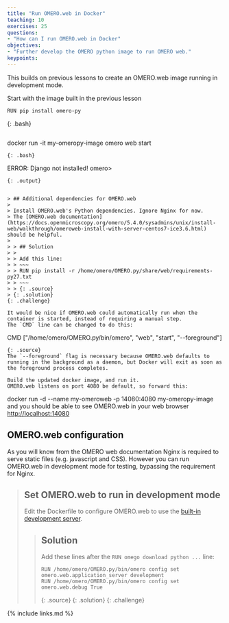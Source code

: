 ```yaml
---
title: "Run OMERO.web in Docker"
teaching: 10
exercises: 25
questions:
- "How can I run OMERO.web in Docker"
objectives:
- "Further develop the OMERO python image to run OMERO web."
keypoints:
---
```


This builds on previous lessons to create an OMERO.web image running in development mode.

Start with the image built in the previous lesson
~~~
RUN pip install omero-py
~~~
{: .bash}
~~~

~~~
docker run -it my-omeropy-image omero web start
~~~
{: .bash}
~~~
ERROR: Django not installed!
omero>
~~~
{: .output}


> ## Additional dependencies for OMERO.web
>
> Install OMERO.web's Python dependencies. Ignore Nginx for now.
> The [OMERO.web documentation](https://docs.openmicroscopy.org/omero/5.4.0/sysadmins/unix/install-web/walkthrough/omeroweb-install-with-server-centos7-ice3.6.html) should be helpful.
>
> > ## Solution
> >
> > Add this line:
> > ~~~
> > RUN pip install -r /home/omero/OMERO.py/share/web/requirements-py27.txt
> > ~~~
> > {: .source}
> {: .solution}
{: .challenge}

It would be nice if OMERO.web could automatically run when the container is started, instead of requiring a manual step.
The `CMD` line can be changed to do this:
~~~
CMD ["/home/omero/OMERO.py/bin/omero", "web", "start", "--foreground"]
~~~
{: .source}
The `--foreground` flag is necessary because OMERO.web defaults to running in the background as a daemon, but Docker will exit as soon as the foreground process completes.

Build the updated docker image, and run it.
OMERO.web listens on port 4080 be default, so forward this:
~~~
docker run -d --name my-omeroweb -p 14080:4080 my-omeropy-image
and you should be able to see OMERO.web in your web browser [http://localhost:14080](http://localhost:14080)


## OMERO.web configuration

As you will know from the OMERO web documentation Nginx is required to serve static files (e.g. javascript and CSS).
However you can run OMERO.web in development mode for testing, bypassing the requirement for Nginx.

> ## Set OMERO.web to run in development mode
>
> Edit the Dockerfile to configure OMERO.web to use the [built-in development server](https://docs.openmicroscopy.org/omero/5.4.0/developers/Web/Deployment.html#using-the-lightweight-development-server).
>
> > ## Solution
> >
> > Add these lines after the `RUN omego download python ...` line:
> > ~~~
> > RUN /home/omero/OMERO.py/bin/omero config set omero.web.application_server development
> > RUN /home/omero/OMERO.py/bin/omero config set omero.web.debug True
> > ~~~
> > {: .source}
> {: .solution}
{: .challenge}


{% include links.md %}
